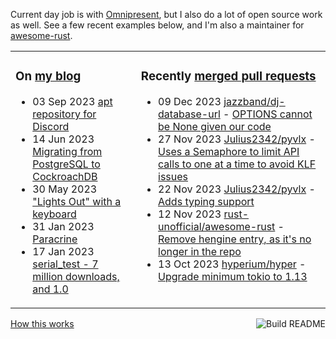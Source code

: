 Current day job is with [Omnipresent](https://www.omnipresent.com/), but I also do a lot of open source work as well. See a few recent examples below, and I'm also a maintainer for [awesome-rust](https://github.com/rust-unofficial/awesome-rust).

<table><tr><td valign="top">

### On [my blog](https://tevps.net/blog)
<!-- blog starts -->
* 03 Sep 2023 [apt repository for Discord](https://tevps.net/blog/2023/09/03/apt-repository-for-discord)
* 14 Jun 2023 [Migrating from PostgreSQL to CockroachDB](https://tevps.net/blog/2023/06/14/migrating-from-postgresql-to-cockroachdb)
* 30 May 2023 ["Lights Out" with a keyboard](https://tevps.net/blog/2023/05/30/lights-out-with-a-keyboard)
* 31 Jan 2023 [Paracrine](https://tevps.net/blog/2023/01/31/paracrine)
* 17 Jan 2023 [serial_test - 7 million downloads, and 1.0](https://tevps.net/blog/2023/01/17/serial_test-7-million-downloads-and-10)
<!-- blog ends -->

</td><td valign="top">

### Recently [merged pull requests](https://github.com/search?o=desc&q=is%3Apr+author%3Apalfrey+-user%3Apalfrey+is%3Amerged+is%3Apublic&s=created&type=Issues)

<!-- prs starts -->
* 09 Dec 2023 [jazzband/dj-database-url](https://github.com/jazzband/dj-database-url) - [OPTIONS cannot be None given our code](https://github.com/jazzband/dj-database-url/pull/232)
* 27 Nov 2023 [Julius2342/pyvlx](https://github.com/Julius2342/pyvlx) - [Uses a Semaphore to limit API calls to one at a time to avoid KLF issues](https://github.com/Julius2342/pyvlx/pull/353)
* 22 Nov 2023 [Julius2342/pyvlx](https://github.com/Julius2342/pyvlx) - [Adds typing support](https://github.com/Julius2342/pyvlx/pull/338)
* 12 Nov 2023 [rust-unofficial/awesome-rust](https://github.com/rust-unofficial/awesome-rust) - [Remove hengine entry, as it's no longer in the repo](https://github.com/rust-unofficial/awesome-rust/pull/1601)
* 13 Oct 2023 [hyperium/hyper](https://github.com/hyperium/hyper) - [Upgrade minimum tokio to 1.13](https://github.com/hyperium/hyper/pull/3345)
<!-- prs ends -->

</td></tr></table>

<a href="https://github.com/palfrey/palfrey/actions"><img src="https://github.com/palfrey/palfrey/workflows/Build%20README/badge.svg?branch=main" align="right" alt="Build README"></a> <a href="https://tevps.net/blog/2020/7/11/customising-github-profile-pages/">How this works</a>
